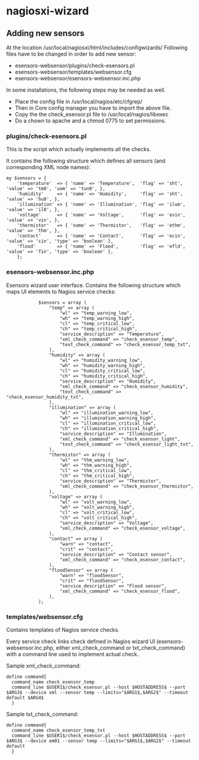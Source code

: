 # nagiosxi-wizard

## Adding new sensors

At the location /usr/local/nagiosxi/html/includes/configwizards/
Following files have to be changed in order to add new sensor:
* esensors-websensor/plugins/check-esensors.pl
* esensors-websensor/templates/websensor.cfg
* esensors-websensor/esensors-websensor.inc.php

In some installations, the following steps may be needed as well.
* Place the config file in /usr/local/nagios/etc/cfgrep/
* Then in Core config manager you have to import the above file.
* Copy the the check_esensor.pl file to /usr/local/nagios/libexec
* Do a chown to apache and a chmod 0775 to set permissions. 


### plugins/check-esensors.pl
This is the script which actually implements all the checks.

It contains the following structure which defines all sensors
(and corresponding XML node names):
```
my $sensors = {
    'temperature'  => { 'name' => 'Temperature',  'flag' => 'sht',  'value' => 'tm0', 'uom' => 'tun0', },
    'humidity'     => { 'name' => 'Humidity',     'flag' => 'sht',  'value' => 'hu0', },
    'illumination' => { 'name' => 'Illumination', 'flag' => 'ilum', 'value' => 'il0', },
    'voltage'      => { 'name' => 'Voltage',      'flag' => 'evin', 'value' => 'vin', },
    'thermistor'   => { 'name' => 'Thermistor',   'flag' => 'ethm', 'value' => 'thm', },
    'contact'      => { 'name' => 'Contact',      'flag' => 'ecin', 'value' => 'cin', 'type' => 'boolean' },
    'flood'        => { 'name' => 'Flood',        'flag' => 'efld', 'value' => 'fin', 'type' => 'boolean' },
    };
```

### esensors-websensor.inc.php
Esensors wizard user interface. Contains the following structure
which maps UI elements to Nagios service checks:
```
            $sensors = array (
                "temp" => array (
                    "wl" => "temp_warning_low",
                    "wh" => "temp_warning_high",
                    "cl" => "temp_critical_low",
                    "ch" => "temp_critical_high",
                    "service_description" => "Temperature",
                    "xml_check_command" => "check_esensor_temp",
                    "text_check_command" => "check_esensor_temp_txt",
                ),
                "humidity" => array (
                    "wl" => "humidity_warning_low",
                    "wh" => "humidity_warning_high",
                    "cl" => "humidity_critical_low",
                    "ch" => "humidity_critical_high",
                    "service_description" => "Humidity",
                    "xml_check_command" => "check_esensor_humidity",
                    "text_check_command" => "check_esensor_humidity_txt",
                ),
                "illumination" => array (
                    "wl" => "illumination_warning_low",
                    "wh" => "illumination_warning_high",
                    "cl" => "illumination_critical_low",
                    "ch" => "illumination_critical_high",
                    "service_description" => "Illumination",
                    "xml_check_command" => "check_esensor_light",
                    "text_check_command" => "check_esensor_light_txt",
                ),
                "thermistor" => array (
                    "wl" => "thm_warning_low",
                    "wh" => "thm_warning_high",
                    "cl" => "thm_critical_low",
                    "ch" => "thm_critical_high",
                    "service_description" => "Thermistor",
                    "xml_check_command" => "check_esensor_thermistor",
                ),
                "voltage" => array (
                    "wl" => "volt_warning_low",
                    "wh" => "volt_warning_high",
                    "cl" => "volt_critical_low",
                    "ch" => "volt_critical_high",
                    "service_description" => "Voltage",
                    "xml_check_command" => "check_esensor_voltage",
                ),
                "contact" => array (
                    "warn" => "contact",
                    "crit" => "contact",
                    "service_description" => "Contact sensor",
                    "xml_check_command" => "check_esensor_contact",
                ),
                "floodSensor" => array (
                    "warn" => "floodSensor",
                    "crit" => "floodSensor",
                    "service_description" => "Flood sensor",
                    "xml_check_command" => "check_esensor_flood",
                ),
            );
```

### templates/websensor.cfg
Contains templates of Nagios service checks.

Every service check links check defined in Nagios wizard UI
(esensors-websensor.inc.php, either xml_check_command or txt_check_command)
with a command line used to implement actual check.

Sample xml_check_command:
```
define command{
  command_name check_esensor_temp
  command_line $USER1$/check_esensor.pl --host $HOSTADDRESS$ --port $ARG3$ --device xml --sensor temp --limits="$ARG1$,$ARG2$" --timeout default $ARG4$
  }
```

Sample txt_check_command:
```
define command{
  command_name check_esensor_temp_txt
  command_line $USER1$/check_esensor.pl --host $HOSTADDRESS$ --port $ARG3$ --device em01 --sensor temp --limits="$ARG1$,$ARG2$" --timeout default
  }
```
